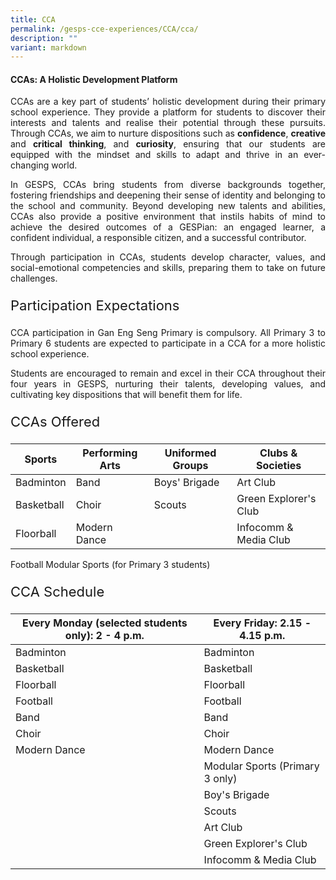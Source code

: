```yaml
---
title: CCA
permalink: /gesps-cce-experiences/CCA/cca/
description: ""
variant: markdown
---
```

#### CCAs: A Holistic Development Platform


<p style="text-align: justify;">CCAs are a key part of students’ holistic development during their primary school experience. They provide a platform for students to discover their interests and talents and realise their potential through these pursuits. Through CCAs, we aim to nurture dispositions such as     <strong>confidence</strong>,  <strong>creative</strong> and <strong>critical thinking</strong>, and <strong>curiosity</strong>, ensuring that our students are equipped with the mindset and skills to adapt and thrive in an ever-changing world.

</p><p style="text-align: justify;"> In GESPS, CCAs bring students from diverse backgrounds together, fostering friendships and deepening their sense of identity and belonging to the school and community. Beyond developing new talents and abilities, CCAs also provide a positive environment that instils habits of mind to achieve the desired outcomes of a GESPian: an engaged learner, a confident individual, a responsible citizen, and a successful contributor.

</p><p style="text-align: justify;">Through participation in CCAs, students develop character, values, and social-emotional competencies and skills, preparing them to take on future challenges.

</p><p style="text-align: justify; font-size: 22px;">Participation Expectations</p>

<p style="text-align: justify;">CCA participation in Gan Eng Seng Primary is compulsory. All Primary 3 to Primary 6 students are expected to participate in a CCA for a more holistic school experience. 

</p><p style="text-align: justify;">Students are encouraged to remain and excel in their CCA throughout their four years in GESPS, nurturing their talents, developing values, and cultivating key dispositions that will benefit them for life.

</p><p style="text-align: justify; font-size: 22px;">CCAs Offered</p>

| Sports | Performing Arts | Uniformed Groups | Clubs &amp; Societies |
| -------- | -------- | -------- | -------- |
Badminton | Band | Boys' Brigade | Art Club |                   
Basketball | Choir | Scouts | Green Explorer's Club     
Floorball | Modern Dance | | Infocomm &amp; Media Club    
Football
Modular Sports (for Primary 3 students)

	
<p style="text-align: justify; font-size: 22px;">CCA Schedule</p>

| Every Monday (selected students only): 2 - 4 p.m. | Every Friday: 2.15 - 4.15 p.m. | 
| -------- | -------- | 
| Badminton | Badminton | 
| Basketball | Basketball | 
| Floorball | Floorball | 
| Football | Football | 
| Band | Band | 
| Choir | Choir | 
| Modern Dance | Modern Dance | 
|  | Modular Sports (Primary 3 only)| 
|  | Boy's Brigade | 
|  | Scouts | 
|  | Art Club | 
|  | Green Explorer's Club | 
|  | Infocomm &amp; Media Club |